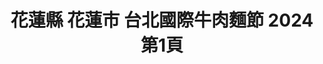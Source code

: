 ---
title: "花蓮縣 花蓮市 台北國際牛肉麵節 2024 第1頁"
description: "花蓮縣 花蓮市 台北國際牛肉麵節 2024 獲獎餐廳 第1頁"
keywords:
  - 美食競賽
  - 台灣美食
  - 美食精選
datePublished: "2025-06-30"
dateModified: "2025-07-06"
city: "花蓮縣"
district: "花蓮市"
award: "台北國際牛肉麵節"
year: "2024"
page: 1
count: 1

restaurants:
  - name: "六里屯麵食專家 美崙旗艦店"
    city: "花蓮縣"
    district: "花蓮市"
    address: "970花蓮縣花蓮市中美路303巷2號"
    phone: "038227766"
    geo: "23.998933795432528, 121.6320680987923"
    link: "花蓮縣/花蓮市/六里屯麵食專家_美崙旗艦店"
    google_map: "https://maps.app.goo.gl/BnDWbsmMxoAV2PTT7"
    footinder: "https://footinder.com.tw/%E8%8A%B1%E8%93%AE%E7%B8%A3%E8%8A%B1%E8%93%AE%E5%B8%82/10010/"
    award:
    - name: "台北國際牛肉麵節"
      year: "2024"
---